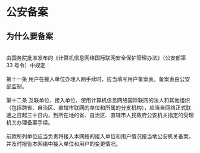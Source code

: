 ﻿<properties
	pageTitle="公安备案 | Azure"
	description="公安备案原因"
	services="public-security-registration"
	documentationCenter=""
	authors="will"
	manager="edwinc"
	editor=""
	tags="public-security-registration"/>

<tags
	ms.service="public-security-registration"
	ms.workload=""
	ms.tgt_pltfrm=""
	ms.devlang="na"
	ms.topic="article"
	ms.date="03/2017"
	wacn.date="03/2017"
	wacn.lang="cn" 
	ms.author="will"/>

# 公安备案

## 为什么要备案
</br>
由国务院批准发布的《计算机信息网络国际联网安全保护管理办法》（公安部第 33 号令）中规定：
</br>
</br>
第十一条 用户在接入单位办理入网手续时，应当填写用户备案表。备案表由公安部监制。
</br>
</br>
第十二条 互联单位、接入单位、使用计算机信息网络国际联网的法人和其他组织（包括跨省、自治区、直辖市联网的单位和所属的分支机构），应当自网络正式联通之日起三十日内，到所在地的省、自治区、直辖市人民政府公安机关指定的受理机关办理备案手续。
</br>
</br>
前款所列单位应当负责将接入本网络的接入单位和用户情况报当地公安机关备案，并及时报告本网络中接入单位和用户的变更情况。

</br>
</br>
